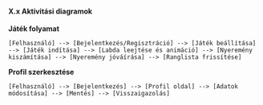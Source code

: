 #### X.x Aktivitási diagramok

**Játék folyamat**

```
[Felhasználó] --> [Bejelentkezés/Regisztráció] --> [Játék beállítása] --> [Játék indítása] --> [Labda leejtése és animáció] --> [Nyeremény kiszámítása] --> [Nyeremény jóváírása] --> [Ranglista frissítése]
```

**Profil szerkesztése**

```
[Felhasználó] --> [Bejelentkezés] --> [Profil oldal] --> [Adatok módosítása] --> [Mentés] --> [Visszaigazolás]
```
